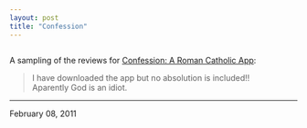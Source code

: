 ```yaml
---
layout: post
title: "Confession"
---
```


<img src="" title="">

A sampling of the reviews for [Confession: A Roman Catholic App](http://itunes.apple.com/us/app/confession-a-roman-catholic/id416019676?mt=8# "Designed to be used in the confessional, this app is the perfect aid for every penitent. With a personalized examination of conscience for each user, password protected profiles, and a step-by-step guide to the sacrament, this app invites Catholics to prayerfully prepare for and participate in the Rite of Penance."):

> I have downloaded the app but no absolution is included!!  
Aparently God is an idiot.

<hr>



<p class="date">February 08, 2011</p>

<p class="postscript"></p>